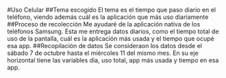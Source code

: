#Uso Celular
##Tema escogido
El tema es el tiempo que paso diario en el teléfono, viendo además cuál es la aplicación que más uso diariamente
##Proceso de recolección
Me ayudaré de la aplicación nativa de los teléfonos Samsung. Esta me entrega datos diarios, como el tiempo total de uso de la pantalla, cuál es la aplicación más usada y el tiempo que ocupé esa app.
##Recopilación de datos
Se consideraon los datos desde el sábado 7 de octubre hasta el miércoles 11 del mismo mes. En su eje horizontal tiene las variables día, uso total, app más usada y tiempo en esa app.


